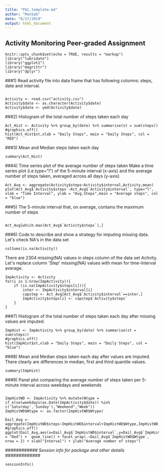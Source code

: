```yaml
---
title: "PA1_template.md"
author: "ManSab"
date: "6/17/2019"
output: html_document
---
```

## Activity Monitoring Peer-graded Assignment
```{r setup, include=FALSE}
knitr::opts_chunk$set(echo = TRUE, results = "markup")
library("lubridate")
library("ggplot2")
library("magrittr")
library("dplyr")
```

###1) Read activity file into data frame that has following columns: steps, date and interval.
``` {r}

Activity <- read.csv("activity.csv")
Activity$date <- as.character(Activity$date)
Activity$date <- ymd(Activity$date)
```
###2) Histogram of the total number of steps taken each day
``` {r}
Act_Hist <- Activity %>% group_by(date) %>% summarise(st = sum(steps))
#graphics.off()
hist(Act_Hist$st,xlab = "Daily Steps", main = "Daily Steps", col = "RED")
```

###3) Mean and Median steps taken each day
```{r}
summary(Act_Hist)
```

###4) Time series plot of the average number of steps taken
Make a time series plot (i.e.type="l") of the 5-minute interval (x-axis) and the average number of steps taken, averaged across all days (y-axis)
```{r}
Act_Avg <- aggregate(Activity$steps~Activity$interval,Activity,mean)
plot(Act_Avg$`Activity$steps`~Act_Avg$`Activity$interval`, type="l", xlab = "Time Interval", ylab = "Avg.Steps",main = "Average steps", col = "blue")
```

###5) The 5-minute interval that, on average, contains the maximum number of steps
```{r}

Act_Avg[which.max(Act_Avg$`Activity$steps`),]
```
###6) Code to describe and show a strategy for imputing missing data.
Let's check NA's in the data set

```{r}
colSums(is.na(Activity))
```
There are 2304 missing(NA) values in steps column of the data set Activity. Let's replace column 'Step' missing(NA) values with mean for time-interval average.
```{r}
ImpActivity <- Activity
for(i in 1:nrow(ImpActivity)){
    if (is.na(ImpActivity$steps[i])){
        inter <- ImpActivity$interval[i]
        capstep <- Act_Avg[Act_Avg$`Activity$interval`==inter,]
        ImpActivity$steps[i] <- capstep$`Activity$steps`
    }
}

```
###7) Histogram of the total number of steps taken each day after missing values are imputed.
```{r}
ImpHist <- ImpActivity %>% group_by(date) %>% summarise(st = sum(steps))
#graphics.off()
hist(ImpHist$st,xlab = "Daily Steps", main = "Daily Steps", col = "blue")

```

###8) Mean and Median steps taken each day after values are imputed. There clearly are differences in median, first and third quantile values.
```{r}
summary(ImpHist)
```

###9) Panel plot comparing the average number of steps taken per 5-minute interval across weekdays and weekends
```{r}

ImpHistWD <- ImpActivity %>% mutate(Wtype = if_else(weekdays(as.Date(ImpActivity$date)) %in% c('Saturday','Sunday'),"Weekend","Week"))
ImpHistWD$Wtype <- as.factor(ImpHistWD$Wtype)

Dail_Avg <- aggregate(ImpHistWD$steps~ImpHistWD$interval+ImpHistWD$Wtype,ImpHistWD,mean)
#graphics.off()
ggplot(Dail_Avg,aes(x=Dail_Avg$`ImpHistWD$interval`,y=Dail_Avg$`ImpHistWD$steps`),color = "Red") +  geom_line() + facet_wrap(.~Dail_Avg$`ImpHistWD$Wtype`, nrow = 2) + xlab("Interval") + ylab("Average number of steps")
```

*############   Session info for package and other details #############*
```{r}
sessionInfo()
```
